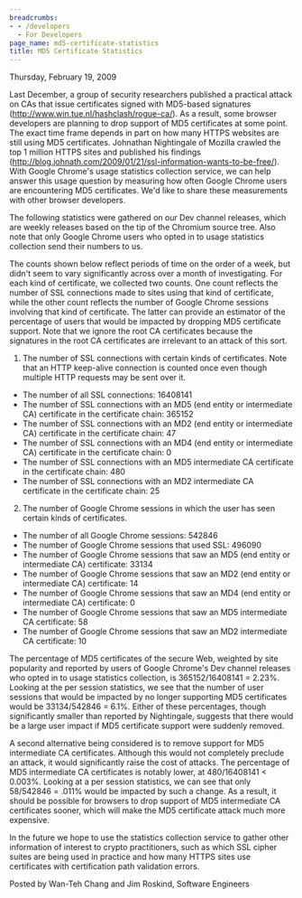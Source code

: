 ```yaml
---
breadcrumbs:
- - /developers
  - For Developers
page_name: md5-certificate-statistics
title: MD5 Certificate Statistics
---
```


Thursday, February 19, 2009

Last December, a group of security researchers published a practical attack on
CAs that issue certificates signed with MD5-based signatures
(<http://www.win.tue.nl/hashclash/rogue-ca/>). As a result, some browser
developers are planning to drop support of MD5 certificates at some point. The
exact time frame depends in part on how many HTTPS websites are still using MD5
certificates. Johnathan Nightingale of Mozilla crawled the top 1 million HTTPS
sites and published his findings
(<http://blog.johnath.com/2009/01/21/ssl-information-wants-to-be-free/>). With
Google Chrome's usage statistics collection service, we can help answer this
usage question by measuring how often Google Chrome users are encountering MD5
certificates. We'd like to share these measurements with other browser
developers.

The following statistics were gathered on our Dev channel releases, which are
weekly releases based on the tip of the Chromium source tree. Also note that
only Google Chrome users who opted in to usage statistics collection send their
numbers to us.

The counts shown below reflect periods of time on the order of a week, but
didn't seem to vary significantly across over a month of investigating. For each
kind of certificate, we collected two counts. One count reflects the number of
SSL connections made to sites using that kind of certificate, while the other
count reflects the number of Google Chrome sessions involving that kind of
certificate. The latter can provide an estimator of the percentage of users that
would be impacted by dropping MD5 certificate support. Note that we ignore the
root CA certificates because the signatures in the root CA certificates are
irrelevant to an attack of this sort.

1. The number of SSL connections with certain kinds of certificates. Note that
an HTTP keep-alive connection is counted once even though multiple HTTP requests
may be sent over it.

*   The number of all SSL connections: 16408141
*   The number of SSL connections with an MD5 (end entity or
            intermediate CA) certificate in the certificate chain: 365152
*   The number of SSL connections with an MD2 (end entity or
            intermediate CA) certificate in the certificate chain: 47
*   The number of SSL connections with an MD4 (end entity or
            intermediate CA) certificate in the certificate chain: 0
*   The number of SSL connections with an MD5 intermediate CA
            certificate in the certificate chain: 480
*   The number of SSL connections with an MD2 intermediate CA
            certificate in the certificate chain: 25

2. The number of Google Chrome sessions in which the user has seen certain kinds
of certificates.

*   The number of all Google Chrome sessions: 542846
*   The number of Google Chrome sessions that used SSL: 496090
*   The number of Google Chrome sessions that saw an MD5 (end entity or
            intermediate CA) certificate: 33134
*   The number of Google Chrome sessions that saw an MD2 (end entity or
            intermediate CA) certificate: 14
*   The number of Google Chrome sessions that saw an MD4 (end entity or
            intermediate CA) certificate: 0
*   The number of Google Chrome sessions that saw an MD5 intermediate CA
            certificate: 58
*   The number of Google Chrome sessions that saw an MD2 intermediate CA
            certificate: 10

The percentage of MD5 certificates of the secure Web, weighted by site
popularity and reported by users of Google Chrome's Dev channel releases who
opted in to usage statistics collection, is 365152/16408141 = 2.23%. Looking at
the per session statistics, we see that the number of user sessions that would
be impacted by no longer supporting MD5 certificates would be 33134/542846 =
6.1%. Either of these percentages, though significantly smaller than reported by
Nightingale, suggests that there would be a large user impact if MD5 certificate
support were suddenly removed.

A second alternative being considered is to remove support for MD5 intermediate
CA certificates. Although this would not completely preclude an attack, it would
significantly raise the cost of attacks. The percentage of MD5 intermediate CA
certificates is notably lower, at 480/16408141 &lt; 0.003%. Looking at a per
session statistics, we can see that only 58/542846 = .011% would be impacted by
such a change. As a result, it should be possible for browsers to drop support
of MD5 intermediate CA certificates sooner, which will make the MD5 certificate
attack much more expensive.

In the future we hope to use the statistics collection service to gather other
information of interest to crypto practitioners, such as which SSL cipher suites
are being used in practice and how many HTTPS sites use certificates with
certification path validation errors.

Posted by Wan-Teh Chang and Jim Roskind, Software Engineers